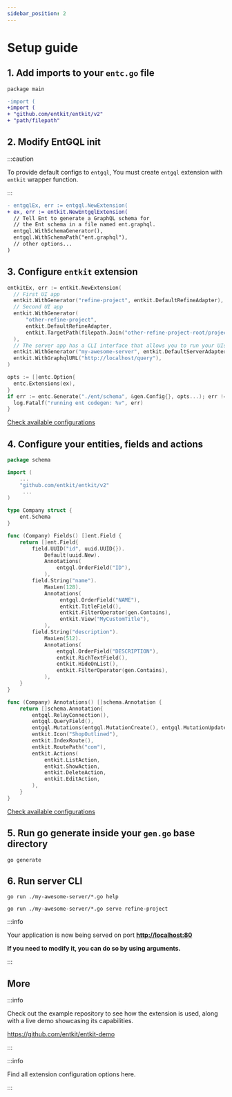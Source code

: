 ```yaml
---
sidebar_position: 2
---
```


# Setup guide


## 1. Add imports to your `entc.go` file
```diff title="entc.go"
package main

-import (
+import (
+ "github.com/entkit/entkit/v2"
+ "path/filepath"
```

## 2. Modify EntGQL init 
:::caution

To provide default configs to `entgql`, You must create `entgql` extension with `entkit` wrapper function.

:::

```diff title="entc.go"
- entgqlEx, err := entgql.NewExtension(
+ ex, err := entkit.NewEntgqlExtension(
  // Tell Ent to generate a GraphQL schema for
  // the Ent schema in a file named ent.graphql.
  entgql.WithSchemaGenerator(),
  entgql.WithSchemaPath("ent.graphql"), 
  // other options...
)
```

## 3. Configure `entkit` extension

```go title="entc.go"
entkitEx, err := entkit.NewExtension(
  // First UI app
  entkit.WithGenerator("refine-project", entkit.DefaultRefineAdapter),
  // Second UI app
  entkit.WithGenerator(
      "other-refine-project",
      entkit.DefaultRefineAdapter,
      entkit.TargetPath(filepath.Join("other-refine-project-root/project")),
  ),
  // The server app has a CLI interface that allows you to run your UIs with a single command.
  entkit.WithGenerator("my-awesome-server", entkit.DefaultServerAdapter),
  entkit.WithGraphqlURL("http://localhost/query"),
)

opts := []entc.Option{
  entc.Extensions(ex),
}
if err := entc.Generate("./ent/schema", &gen.Config{}, opts...); err != nil {
  log.Fatalf("running ent codegen: %v", err)
}
```

[Check available configurations](/docs/category/extension-options)   

## 4. Configure your entities, fields and actions

```go title="schema/company.go" {5,24-26,32-34,44-52}
package schema

import (
    ...
    "github.com/entkit/entkit/v2"
     ...
)

type Company struct {
    ent.Schema
}

func (Company) Fields() []ent.Field {
    return []ent.Field{
        field.UUID("id", uuid.UUID{}).
            Default(uuid.New).
            Annotations(
                entgql.OrderField("ID"),
            ),
        field.String("name").
            MaxLen(128).
            Annotations(
                 entgql.OrderField("NAME"), 
                 entkit.TitleField(), 
                 entkit.FilterOperator(gen.Contains),
                 entkit.View("MyCustomTitle"),
            ),
        field.String("description").
            MaxLen(512).
            Annotations(
                entgql.OrderField("DESCRIPTION"),
                entkit.RichTextField(),
                entkit.HideOnList(),
                entkit.FilterOperator(gen.Contains),
            ),
    }
}

func (Company) Annotations() []schema.Annotation {
    return []schema.Annotation{
        entgql.RelayConnection(),
        entgql.QueryField(),
        entgql.Mutations(entgql.MutationCreate(), entgql.MutationUpdate()),
        entkit.Icon("ShopOutlined"),
        entkit.IndexRoute(),
        entkit.RoutePath("com"),
        entkit.Actions(
            entkit.ListAction,
            entkit.ShowAction,
            entkit.DeleteAction,
            entkit.EditAction,
        ),
    }
}
```

[Check available configurations](/docs/category/entity-configuration)

## 5. Run go generate inside your `gen.go` base directory

```shell
go generate
```

## 6. Run server CLI

```shell title="Run helpp command"
go run ./my-awesome-server/*.go help
```

```shell title="Serve generated refine-project application"
go run ./my-awesome-server/*.go serve refine-project
```

:::info

Your application is now being served on port **[http://localhost:80](http://localhost:80)**

**If you need to modify it, you can do so by using arguments.**

:::

## More

:::info

Check out the example repository to see how the extension is used, along with a live demo showcasing its capabilities.

https://github.com/entkit/entkit-demo

:::

:::info

Find all extension configuration options here.

:::
